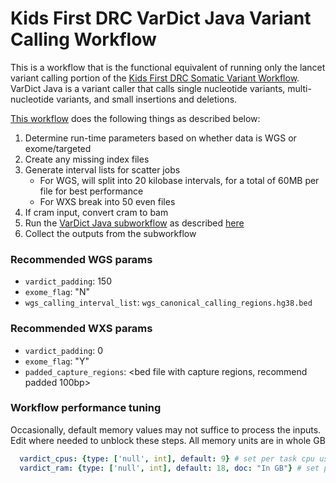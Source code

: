 # Kids First DRC VarDict Java Variant Calling Workflow
This is a workflow that is the functional equivalent of running only the lancet variant calling portion of the [Kids First DRC Somatic Variant Workflow](../workflow/kfdrc-somatic-variant-workflow.cwl).
VarDict Java is a variant caller that calls single nucleotide variants, multi-nucleotide variants,  and small insertions and deletions.

[This workflow](../workflow/kfdrc_production_vardict_wf.cwl) does the following things as described below:
1. Determine run-time parameters based on whether data is WGS or exome/targeted
1. Create any missing index files
1. Generate interval lists for scatter jobs
   - For WGS, will split into 20 kilobase intervals, for a total of 60MB per file for best performance
   - For WXS break into 50 even files
1. If cram input, convert cram to bam
1. Run the [VarDict Java subworkflow](../sub_workflows/kfdrc_vardict_sub_wf.cwl) as described [here](../docs/kfdrc_vardict_sub_wf.md)
1. Collect the outputs from the subworkflow
### Recommended WGS params
 - `vardict_padding`: 150
 - `exome_flag`: "N"
 - `wgs_calling_interval_list`: `wgs_canonical_calling_regions.hg38.bed`
### Recommended WXS params
 - `vardict_padding`: 0
 - `exome_flag`: "Y"
 - `padded_capture_regions`: <bed file with capture regions, recommend padded 100bp>
### Workflow performance tuning
Occasionally, default memory values may not suffice to process the inputs.
Edit where needed to unblock these steps.
All memory units are in whole GB
```yaml
  vardict_cpus: {type: ['null', int], default: 9} # set per task cpu usage
  vardict_ram: {type: ['null', int], default: 18, doc: "In GB"} # set per task memory usage
```
